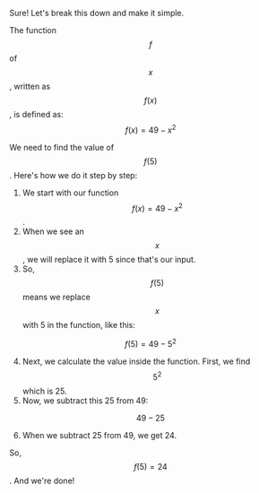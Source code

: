 Sure! Let's break this down and make it simple.

The function $$f$$ of $$x$$, written as $$f(x)$$, is defined as:
$$f(x) = 49 - x^2$$

We need to find the value of $$f(5)$$. Here's how we do it step by step:

1. We start with our function $$f(x) = 49 - x^2$$.
2. When we see an $$x$$, we will replace it with 5 since that's our input.
3. So, $$f(5)$$ means we replace $$x$$ with 5 in the function, like this:

$$f(5) = 49 - 5^2$$

4. Next, we calculate the value inside the function. First, we find $$5^2$$ which is 25.
5. Now, we subtract this 25 from 49:

$$49 - 25$$

6. When we subtract 25 from 49, we get 24.

So, $$f(5) = 24$$. And we're done!